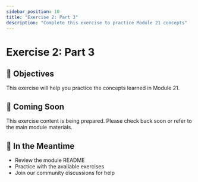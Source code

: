 ```yaml
---
sidebar_position: 10
title: "Exercise 2: Part 3"
description: "Complete this exercise to practice Module 21 concepts"
---
```


# Exercise 2: Part 3

## 🎯 Objectives

This exercise will help you practice the concepts learned in Module 21.

## 📝 Coming Soon

This exercise content is being prepared. Please check back soon or refer to the main module materials.

## 🚀 In the Meantime

- Review the module README
- Practice with the available exercises
- Join our community discussions for help
